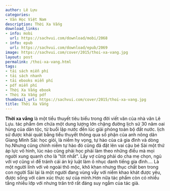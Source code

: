 ```yaml
---
author: Lê Lựu
categories:
- Văn Học Việt Nam
description: Thời Xa Vắng
download_links:
- info: mobi
  url: https://sachvui.com/download/mobi/2068
- info: epub
  url: https://sachvui.com/download/epub/2069
image: https://sachvui.com/cover/2015/thoi-xa-vang.jpg
layout: post
permalink: /thoi-xa-vang.html
tags:
- tải sách miễn phí
- tải sách nhanh
- tải ebooks miễn phí
- pdf miễn phí
- Thời Xa Vắng ebook
- Thời Xa Vắng pdf
thumbnail_url: https://sachvui.com/cover/2015/thoi-xa-vang.jpg
title: Thời Xa Vắng
---
```


 <div class="item-desc text-justify"> <p><strong>Thời xa vắng</strong> là một tiểu thuyết tiêu biểu trong đời viết văn của nhà văn Lê Lựu. tác phẩm ôm chứa một dung lượng lớn chặng đường lịch sử 30 năm oai hùng của dân tộc, từ buổi lập nước đến lúc giải phóng toàn bộ đất nước. lịch sử được khái quát bằng tiểu thuyết thông qua số phận của anh nông dân Giang Minh Sài: học giỏi, là niềm hy vọng, tự hào của cả gia đình và dòng họ.Nhưng cũng chính niềm tự hào đó cũng đã đặt lên vai cậu bé Sài một thứ áp lực vô hình, lúc nào cũng phải học phải làm theo những điều mà mọi người xung quanh cho là "tốt nhất". Lấy vợ cũng phải do cha mẹ chọn, ngủ với vợ cũng vì để tránh cái án kỷ luật làm ô nhục danh tiếng gia đình.... Là một người lính với vẻ ngoài thô mộc, khô khan nhưng thục chất ben trong con người Sài lại là một người đang vùng vẫy với niềm khao khát được yêu, được sống với cảm xúc thực sự của mình.Hơn nữa tác phẩm còn có nhiều tầng nhiều lớp với nhưng trăn trở rất đáng suy ngẫm của tác giả.</p> </div>
